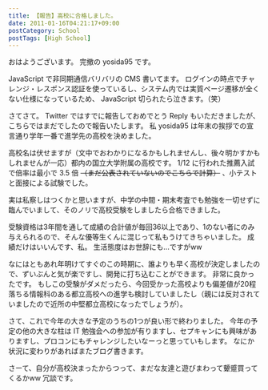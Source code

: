 ```yaml
---
title: 【報告】高校に合格しました。
date: 2011-01-16T04:21:17+09:00
postCategory: School
postTags: [High School]
---
```


おはようございます。
完撤の yosida95 です。

JavaScript で非同期通信バリバリの CMS 書いてます。
ログインの時点でチャレンジ・レスポンス認証を使っているし、システム内では実質ページ遷移が全くない仕様になっているため、 JavaScript 切られたら泣きます。（笑）

さてさて。
Twitter ではすでに報告しておめでとう Reply もいただきましたが、こちらではまだでしたので報告いたします。
私 yosida95 は年末の挨拶での宣言通り学年一番で進学先の高校を決めました。

高校名は伏せますが（文中でおわかりになるかもしれませんし、後々明かすかもしれませんが一応）都内の国立大学附属の高校です。
1/12 に行われた推薦入試で倍率は最小で 3.5 倍  ~~（まだ公表されていないのでこちらで計算）~~  、小テストと面接による試験でした。

実は私察しはつくかと思いますが、中学の中間・期末考査でも勉強を一切せずに臨んでいまして、そのノリで高校受験をしましたら合格できました。

受験資格は3年間を通して成績の合計値が毎回36以上であり、1のない者にのみ与えられるので、そんな優等生くんに混じって私もうけてきちゃいました。
成績だけはいいんです、私。
生活態度はお世辞にも…ですがww

なにはともあれ年明けてすぐのこの時期に、誰よりも早く高校が決定しましたので、ずいぶんと気が楽ですし、開発に打ち込むことができます。
非常に良かったです。
もしこの受験がダメだったら、今回受かった高校よりも偏差値が20程落ちる情報科のある都立高校への進学も検討していましたし（親には反対されていましたので近所の中堅都立高校になったでしょうが）。

さて、これで今年の大きな予定のうちの1つが良い形で終わりました。
今年の予定の他の大きな柱は IT 勉強会への参加が有りますし、セプキャンにも興味がありますし、プロコンにもチャレンジしたいなーっと思っていもします。
なにか状況に変わりがあればまたブログ書きます。

さーて、自分が高校決まったからつって、まだな友達と遊びまわって顰蹙買ってくるかww
冗談です。
